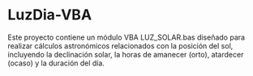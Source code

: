 # LuzDia-VBA
Este proyecto contiene un módulo VBA LUZ_SOLAR.bas diseñado para realizar cálculos astronómicos relacionados con la posición del sol, incluyendo la declinación solar, la horas de amanecer (orto), atardecer (ocaso) y la duración del día.
